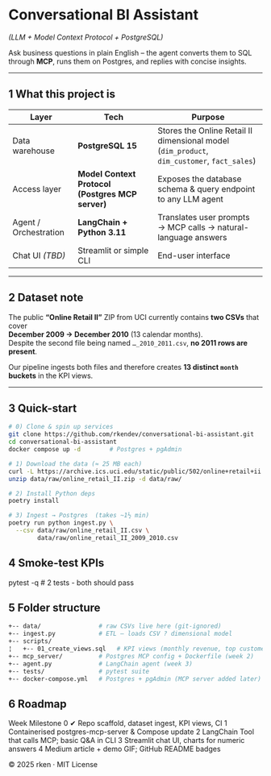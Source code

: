 # Conversational BI Assistant 
*(LLM + Model Context Protocol + PostgreSQL)*

Ask business questions in plain English – the agent converts them to SQL through **MCP**, runs them on Postgres, and replies with concise insights.

---

## 1  What this project is

| Layer | Tech | Purpose |
|-------|------|---------|
| Data warehouse | **PostgreSQL 15** | Stores the Online Retail II dimensional model (`dim_product`, `dim_customer`, `fact_sales`) |
| Access layer | **Model Context Protocol (Postgres MCP server)** | Exposes the database schema & query endpoint to any LLM agent |
| Agent / Orchestration | **LangChain + Python 3.11** | Translates user prompts → MCP calls → natural-language answers |
| Chat UI *(TBD)* | Streamlit or simple CLI | End-user interface |

---

## 2  Dataset note

The public **“Online Retail II”** ZIP from UCI currently contains **two CSVs** that cover  
**December 2009 → December 2010** (13 calendar months).  
Despite the second file being named `…_2010_2011.csv`, **no 2011 rows are present**.

Our pipeline ingests both files and therefore creates **13 distinct `month` buckets** in the KPI views.

---

## 3  Quick-start

```bash
# 0) Clone & spin up services
git clone https://github.com/rkendev/conversational-bi-assistant.git
cd conversational-bi-assistant
docker compose up -d        # Postgres + pgAdmin

# 1) Download the data (≈ 25 MB each)
curl -L https://archive.ics.uci.edu/static/public/502/online+retail+ii.zip -o data/raw/online_retail_II.zip
unzip data/raw/online_retail_II.zip -d data/raw/

# 2) Install Python deps
poetry install

# 3) Ingest → Postgres  (takes ~1½ min)
poetry run python ingest.py \
  --csv data/raw/online_retail_II.csv \
        data/raw/online_retail_II_2009_2010.csv
```
## 4 Smoke-test KPIs
pytest -q               # 2 tests - both should pass


## 5 Folder structure
```bash
+-- data/                # raw CSVs live here (git-ignored)
+-- ingest.py            # ETL – loads CSV ? dimensional model
+-- scripts/
¦   +-- 01_create_views.sql   # KPI views (monthly revenue, top customers)
+-- mcp_server/          # Postgres MCP config + Dockerfile (week 2)
+-- agent.py             # LangChain agent (week 3)
+-- tests/               # pytest suite
+-- docker-compose.yml   # Postgres + pgAdmin (MCP server added later)
```

## 6 Roadmap
Week	Milestone
0 ✔︎	Repo scaffold, dataset ingest, KPI views, CI
1	Containerised postgres-mcp-server & Compose update
2	LangChain Tool that calls MCP; basic Q&A in CLI
3	Streamlit chat UI, charts for numeric answers
4	Medium article + demo GIF; GitHub README badges

© 2025 rken · MIT License

